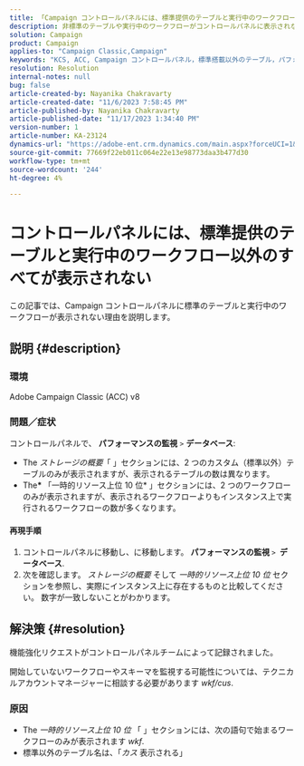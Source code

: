 ```yaml
---
title: 「Campaign コントロールパネルには、標準提供のテーブルと実行中のワークフローがすべて表示されない」
description: 非標準のテーブルや実行中のワークフローがコントロールパネルに表示されない理由を説明します。
solution: Campaign
product: Campaign
applies-to: "Campaign Classic,Campaign"
keywords: "KCS, ACC, Campaign コントロールパネル，標準搭載以外のテーブル，パフォーマンス監視，ストレージの概要，上位 10 件の一時リソース"
resolution: Resolution
internal-notes: null
bug: false
article-created-by: Nayanika Chakravarty
article-created-date: "11/6/2023 7:58:45 PM"
article-published-by: Nayanika Chakravarty
article-published-date: "11/17/2023 1:34:40 PM"
version-number: 1
article-number: KA-23124
dynamics-url: "https://adobe-ent.crm.dynamics.com/main.aspx?forceUCI=1&pagetype=entityrecord&etn=knowledgearticle&id=d8a9bae2-de7c-ee11-8179-6045bd006ce9"
source-git-commit: 77669f22eb011c064e22e13e98773daa3b477d30
workflow-type: tm+mt
source-wordcount: '244'
ht-degree: 4%

---
```


# コントロールパネルには、標準提供のテーブルと実行中のワークフロー以外のすべてが表示されない


この記事では、Campaign コントロールパネルに標準のテーブルと実行中のワークフローが表示されない理由を説明します。

## 説明 {#description}


### 環境

Adobe Campaign Classic (ACC) v8

### 問題／症状

コントロールパネルで、 <b>パフォーマンスの監視</b> `>`  <b>データベース</b>:

- The *ストレージの概要*「 」セクションには、2 つのカスタム（標準以外）テーブルのみが表示されますが、表示されるテーブルの数は異なります。
- The<b>* </b>「一時的リソース上位 10 位* 」セクションには、2 つのワークフローのみが表示されますが、表示されるワークフローよりもインスタンス上で実行されるワークフローの数が多くなります。


#### 再現手順

1. コントロールパネルに移動し、に移動します。 <b>パフォーマンスの監視 </b>`>` <b> データベース</b>.
2. 次を確認します。 *ストレージの概要* そして *一時的リソース上位 10 位* セクションを参照し、実際にインスタンス上に存在するものと比較してください。 数字が一致しないことがわかります。



## 解決策 {#resolution}


機能強化リクエストがコントロールパネルチームによって記録されました。

開始していないワークフローやスキーマを監視する可能性については、テクニカルアカウントマネージャーに相談する必要があります *wkf/cus*.

### 原因

- The *一時的リソース上位 10 位* 「 」セクションには、次の語句で始まるワークフローのみが表示されます *wkf*.
- 標準以外のテーブル名は、「*カス* 表示される」

